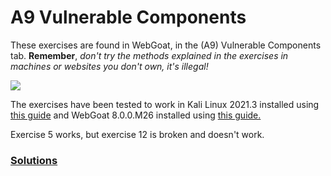 # A9 Vulnerable Components

These exercises are found in WebGoat, in the (A9) Vulnerable Components tab. __Remember__, _don't try the methods explained in the exercises in machines or websites you don't own, it's illegal!_

![](https://i.gyazo.com/262fdb18da883a894b83daa2226859a3.png)

The exercises have been tested to work in Kali Linux 2021.3 installed using [this guide](https://github.com/tonikerttula/APE/blob/main/installs/Kali.md) and WebGoat 8.0.0.M26 installed using [this guide.](https://github.com/tonikerttula/APE/blob/main/installs/webgoat.md)

Exercise 5 works, but exercise 12 is broken and doesn't work.

### [Solutions](https://github.com/tonikerttula/APE/blob/main/solutions/A9solutions.md)
